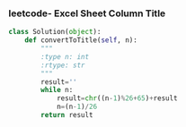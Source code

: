 ### leetcode- Excel Sheet Column Title

```python
class Solution(object):
    def convertToTitle(self, n):
        """
        :type n: int
        :rtype: str
        """
        result=''
        while n:
            result=chr((n-1)%26+65)+result
            n=(n-1)/26
        return result
```

